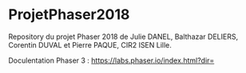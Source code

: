 # ProjetPhaser2018
Repository du projet Phaser 2018 de Julie DANEL, Balthazar DELIERS, Corentin DUVAL et Pierre PAQUE, CIR2 ISEN Lille.

Doculentation Phaser 3 : https://labs.phaser.io/index.html?dir=
